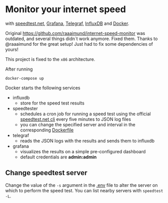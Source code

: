 # Monitor your internet speed

with [speedtest.net][1], [Grafana][2], [Telegraf][3], [InfluxDB][4] and [Docker][5].

Original https://github.com/raaaimund/internet-speed-monitor was outdated, and several things didn´t work anymore.
Fixed them. Thanks to @raaaimund for the great setup! Just had to fix some dependencies of yours!

This project is fixed to the ``x86`` architecture.

After running 

```
docker-compose up
```

Docker starts the following services

* influxdb
    * store for the speed test results
* speedtester
    * schedules a cron job for running a speed test using the official [speedtest.net cli][6] every five minutes to JSON log files
    * you can change the specified server and interval in the corresponding [Dockerfile][7]
* telegraf
    * reads the JSON logs with the results and sends them to influxdb
* grafana
    * visualizes the results on a simple pre-configured dashboard
    * default credentials are **admin:admin**

## Change speedtest server

Change the value of the ``-s`` argument in the [.env](./speedtest/Dockerfile) file to alter the server on which to perform the speed test. You can list nearby servers with ``speedtest -L``.

[1]: https://www.speedtest.net/
[2]: https://grafana.com/
[3]: https://www.influxdata.com/time-series-platform/telegraf/
[4]: https://www.influxdata.com/
[5]: https://www.docker.com/
[6]: https://www.speedtest.net/apps/cli
[7]: speedtest/Dockerfile
